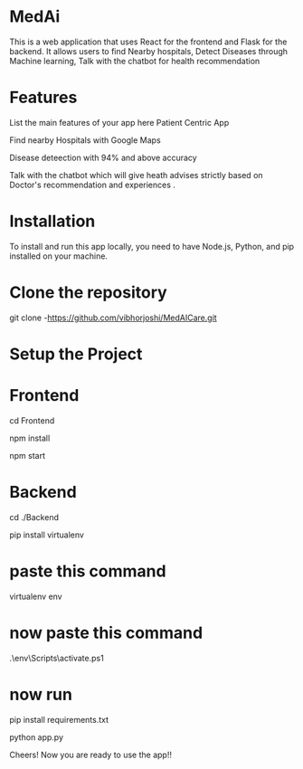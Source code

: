 # MedAi
This is a web application that uses React for the frontend and Flask for the backend. It allows users to find Nearby hospitals, Detect Diseases through Machine learning, Talk with the chatbot for health recommendation
# Features
List the main features of your app here
Patient Centric App

Find nearby Hospitals with Google Maps

Disease deteection with 94% and above accuracy

Talk with the chatbot which will give heath advises strictly based on Doctor's recommendation and experiences
.
# Installation
To install and run this app locally, you need to have Node.js, Python, and pip installed on your machine.

# Clone the repository
git clone -https://github.com/vibhorjoshi/MedAICare.git

# Setup the Project

# Frontend
cd Frontend

npm install  

npm start

# Backend
cd ./Backend

pip install virtualenv


# paste this command

virtualenv env

# now paste this command

.\env\Scripts\activate.ps1

# now run


pip install requirements.txt

python app.py

Cheers! Now you are ready to use the app!!


